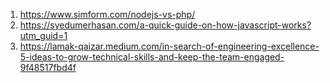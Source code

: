 1) https://www.simform.com/nodejs-vs-php/
2) https://syedumerhasan.com/a-quick-guide-on-how-javascript-works?utm_guid=1
3) https://lamak-qaizar.medium.com/in-search-of-engineering-excellence-5-ideas-to-grow-technical-skills-and-keep-the-team-engaged-9f48517fbd4f

